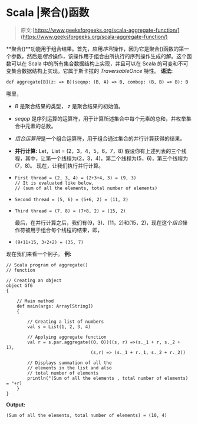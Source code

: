 # Scala |聚合()函数

> 原文:[https://www.geeksforgeeks.org/scala-aggregate-function/](https://www.geeksforgeeks.org/scala-aggregate-function/)

**聚合()**功能用于组合结果。首先，应用*序列*操作，因为它是聚合()函数的第一个参数，然后是*组合*操作，该操作用于组合由所执行的序列操作生成的解。这个函数可以在 Scala 中的所有集合数据结构上实现，并且可以在 Scala 的可变和不可变集合数据结构上实现。它属于斯卡拉的 *TraversableOnce* 特性。
**语法:**

```
def aggregate[B](z: => B)(seqop: (B, A) => B, combop: (B, B) => B): B
```

哪里，

*   *B* 是聚合结果的类型， *z* 是聚合结果的初始值。
*   *seqop* 是序列运算的运算符，用于计算所述集合中每个元素的总和，并枚举集合中元素的总数。
*   *组合运算符*是一个组合运算符，用于组合通过集合的并行计算获得的结果。

*   **并行计算:**
    Let，List = (2，3，4，5，6，7，8)
    假设你有上述列表的三个线程，其中，让第一个线程为(2，3，4)，第二个线程为(5，6)，第三个线程为(7，8)。
    现在，让我们执行并行计算。
*   ```
    First thread = (2, 3, 4) = (2+3+4, 3) = (9, 3)
    // It is evaluated like below,
    // (sum of all the elements, total number of elements)

    ```

*   ```
    Second thread = (5, 6) = (5+6, 2) = (11, 2)

    ```

*   ```
    Third thread = (7, 8) = (7+8, 2) = (15, 2)

    ```

    最后，在并行计算之后，我们有(9，3)、(11，2)和(15，2)，现在这个*组合*操作符被用于组合每个线程的结果，即，

*   ```
    (9+11+15, 3+2+2) = (35, 7)
    ```

现在我们来看一个例子。
**例:**

```
// Scala program of aggregate()
// function

// Creating an object
object GfG
{

    // Main method
    def main(args: Array[String]) 
    {

        // Creating a list of numbers
        val s = List(1, 2, 3, 4)

        // Applying aggregate function
        val r = s.par.aggregate((0, 0))((s, r) =>(s._1 + r, s._2 + 1), 
                                (s,r) => (s._1 + r._1, s._2 + r._2))

        // Displays summation of all the 
        // elements in the list and also
        // total number of elements
        println("(Sum of all the elements , total number of elements) = "+r)
    }
}
```

**Output:**

```
(Sum of all the elements, total number of elements) = (10, 4)

```